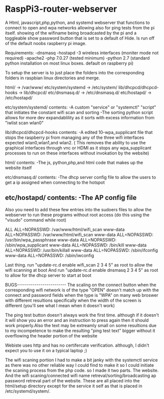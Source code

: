 # RaspPi3-router-webserver
A Html, javascript,php,python, and systemd webserver that functions to connect to open and wpa networks allowing also for ping 
tests from the pi itself. showing of the wifiname being broadcasted by the pi and a toggleable show password button that is set 
to a default of Hide. Is run off of the default noobs raspberry pi image.

Requirements:
  -dnsmasq
  -hostapd
  -3 wireless interfaces (moniter mode not required)
  -apache2
  -php 7.0.27 (tested minimum)
  -python 2.7 (standard python installation on most linux boxes. default on raspberry pi)


To setup the server is to just place the folders into the corresponding folders in raspbian linux directories and merge.

html/ -> /var/www/
etc/system/systemd -> /etc/system/
lib/dhcpcd/dhcpcd-hooks -> lib/dhcpcd/
etc/dnsmasq.d/ -> /etc/dnsmasq.d/
etc/hostapd/ -> /etc/hostapd/

etc/system/systemd/ contents:
  -A custom "service" or "systemctl" "script" that initiates the constant wifi scan and sorting
    -The sorting python script allows for more dev expandablility as it sorts with excess information from "iwlist scan wlan0"
    
lib/dhcpcd/dhcpcd-hooks contents:
  -A edited 10-wpa_supplicant file that stops the raspberry pi from managing any of the three wifi interfaces expected
   wlan0,wlan1,and wlan2. ( This removes the ability to use the graphical interfaces through vnc or HDMI as it stops 
   any wpa_supplicant processes to run on these interfaces without invokation by the website)

html/ contents:
  -The js, python,php,and html code that makes up the website itself
  
etc/dnsmasq.d/ contents:
  -The dhcp server config file to allow the users to get a ip assigned when connecting to the hotspot

etc/hostapd/ contents:
  -The AP config file 
-----------------------------------------------------------------------------------------------------------------------------
Also you need to add these few entries into the sudoers files to allow the webserver to run these programs without root access
(do this using the "visudo" command while root)

ALL ALL=NOPASSWD: /var/www/html/wifi_scan
www-data ALL=NOPASSWD: /var/www/html/wifi_scan
www-data ALL=NOPASSWD: /usr/bin/wpa_passphrase
www-data ALL=NOPASSWD: /sbin/wpa_supplicant
www-data ALL=NOPASSWD: /bin/kill
www-data ALL=NOPASSWD: /usr/bin/killall
www-data ALL=NOPASSWD: /sbin/ifconfig
www-data ALL=NOPASSWD: /sbin/iwconfig

Last thing. 
run "update-rc.d enable wifi_scan 2 3 4 5" as root to allow the wifi scanning at boot
And run "update-rc.d enable dnsmasq 2 3 4 5" as root to allow for the dhcp server to start at boot

BUGS-------------------------
The scaling on the connect button when the corresponding wifi network is of the type "OPEN"
doesn't match up with the connect and password fields when the type is "WPA" on many web broswer
with different resultions specifically when the width of the screen is different
(you'll see what I mean when it doesn't work)

The ping test button doesn't always work the first time. although if it doesn't it will show you an
error and an instruction to press again then it should work properly.Also the text may be extreamly small
on some resultions due to my incompetence to make the resulting "ping test text" bigger without it overflowing the 
header portion of the website

Webiste uses http and has no certifercate verification. although, I didn't expect you to use it on a typical laptop ;)

The wifi scaning portion I had to make a bit janky with the systemctl service as there was no other reliable way I could
find to make it so I could initiate the scaning process from the php code. so I made it two parts. The website. And the 
wifi scaning/connected wifi name retreval/sorting/broadcasting ap password retreval part of the website. These are all
placed into the html/setup directory except for the service it self as that is placed in /etc/systemd/system/.
